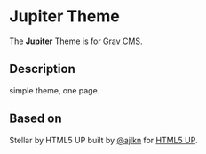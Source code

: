 # Jupiter Theme 

The **Jupiter** Theme is for [Grav CMS](http://github.com/getgrav/grav).  

## Description

simple theme, one page.

## Based on
Stellar by HTML5 UP
built by [@ajlkn](https://twitter.com/ajlkn) for [HTML5 UP](https://html5up.net).
